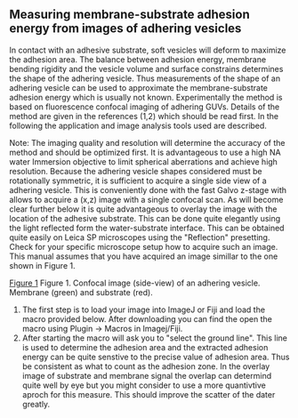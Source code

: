 ## Measuring membrane-substrate adhesion energy from images of adhering vesicles ##

In contact with an adhesive substrate, soft vesicles will deform to maximize the adhesion area. 
The balance between adhesion energy, membrane bending rigidity and the vesicle volume and surface constrains determines the shape 
of the adhering vesicle. Thus measurements of the shape of an adhering vesicle can be used to approximate the 
membrane-substrate adhesion energy which is usually not known. Experimentally the method is based on fluorescence confocal imaging of adhering GUVs. Details of the method are given in the references (1,2) which should be read first. In the following the application and image analysis tools used are described. 

Note: The imaging quality and resolution will determine the accuracy of the method and should be optimized first.
It is advantageous to use a high NA water Immersion objective to limit spherical aberrations and achieve high resolution.
Because the adhering vesicle shapes considered must be rotationally symmetric, it is sufficient to acquire a single side view of a adhering vesicle.
This is conveniently done with the fast Galvo z-stage with allows to acquire a (x,z) image with a single confocal scan.
As will become clear further below it is quite advantageous to overlay the image with the location of the adhesive substrate.
This can be done quite elegantly using the light reflected form the water-substrate interface.
This can be obtained quite easily on Leica SP microscopes using the "Reflection" presetting. 
Check for your specific microscope setup how to acquire such an image. This manual assumes that you have acquired an image simillar to the one shown in Figure 1.

[Figure 1](adhesionenergy/Figures-01.png) Figure 1. Confocal image (side-view) of an adhering vesicle. Membrane (green) and substrate (red).

1. The first step is to load your image into ImageJ or Fiji and load the macro provided below. After downloading you can find the open the macro using Plugin -> Macros in Imagej/Fiji.
2. After starting the macro will ask you to "select the ground line". This line is  used to determine the adhesion area and the extracted adhesion energy can be quite senstive to the precise value of adhesion area. Thus be consistent as what to count as the adhesion zone. In the overlay image of substrate and membrane signal the overlap can determind quite well by eye but you might consider to use a more quantivtive aproch for this measure. This should improve the scatter of the dater greatly.
